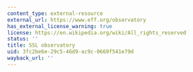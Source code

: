```yaml
---
content_type: external-resource
external_url: https://www.eff.org/observatory
has_external_license_warning: true
license: https://en.wikipedia.org/wiki/All_rights_reserved
status: ''
title: SSL observatory
uid: 3fc2be6e-29c5-46d9-ac9c-0669f541e79d
wayback_url: ''
---
```


